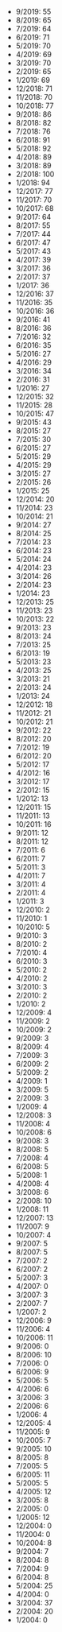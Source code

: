 *  9/2019: 55
*  8/2019: 65
*  7/2019: 64
*  6/2019: 71
*  5/2019: 70
*  4/2019: 69
*  3/2019: 70
*  2/2019: 65
*  1/2019: 69
*  12/2018: 71
*  11/2018: 70
*  10/2018: 77
*  9/2018: 86
*  8/2018: 82
*  7/2018: 76
*  6/2018: 91
*  5/2018: 92
*  4/2018: 89
*  3/2018: 89
*  2/2018: 100
*  1/2018: 94
*  12/2017: 77
*  11/2017: 70
*  10/2017: 68
*  9/2017: 64
*  8/2017: 55
*  7/2017: 44
*  6/2017: 47
*  5/2017: 43
*  4/2017: 39
*  3/2017: 36
*  2/2017: 37
*  1/2017: 36
*  12/2016: 37
*  11/2016: 35
*  10/2016: 36
*  9/2016: 41
*  8/2016: 36
*  7/2016: 32
*  6/2016: 35
*  5/2016: 27
*  4/2016: 29
*  3/2016: 34
*  2/2016: 31
*  1/2016: 27
*  12/2015: 32
*  11/2015: 28
*  10/2015: 47
*  9/2015: 43
*  8/2015: 27
*  7/2015: 30
*  6/2015: 27
*  5/2015: 29
*  4/2015: 29
*  3/2015: 27
*  2/2015: 26
*  1/2015: 25
*  12/2014: 20
*  11/2014: 23
*  10/2014: 21
*  9/2014: 27
*  8/2014: 25
*  7/2014: 23
*  6/2014: 23
*  5/2014: 24
*  4/2014: 23
*  3/2014: 26
*  2/2014: 23
*  1/2014: 23
*  12/2013: 25
*  11/2013: 23
*  10/2013: 22
*  9/2013: 23
*  8/2013: 24
*  7/2013: 25
*  6/2013: 19
*  5/2013: 23
*  4/2013: 25
*  3/2013: 21
*  2/2013: 24
*  1/2013: 24
*  12/2012: 18
*  11/2012: 21
*  10/2012: 21
*  9/2012: 22
*  8/2012: 20
*  7/2012: 19
*  6/2012: 20
*  5/2012: 17
*  4/2012: 16
*  3/2012: 17
*  2/2012: 15
*  1/2012: 13
*  12/2011: 15
*  11/2011: 13
*  10/2011: 16
*  9/2011: 12
*  8/2011: 12
*  7/2011: 6
*  6/2011: 7
*  5/2011: 3
*  4/2011: 7
*  3/2011: 4
*  2/2011: 4
*  1/2011: 3
*  12/2010: 2
*  11/2010: 1
*  10/2010: 5
*  9/2010: 3
*  8/2010: 2
*  7/2010: 4
*  6/2010: 3
*  5/2010: 2
*  4/2010: 2
*  3/2010: 3
*  2/2010: 2
*  1/2010: 2
*  12/2009: 4
*  11/2009: 2
*  10/2009: 2
*  9/2009: 3
*  8/2009: 4
*  7/2009: 3
*  6/2009: 2
*  5/2009: 2
*  4/2009: 1
*  3/2009: 5
*  2/2009: 3
*  1/2009: 4
*  12/2008: 3
*  11/2008: 4
*  10/2008: 6
*  9/2008: 3
*  8/2008: 5
*  7/2008: 4
*  6/2008: 5
*  5/2008: 1
*  4/2008: 4
*  3/2008: 6
*  2/2008: 10
*  1/2008: 11
*  12/2007: 13
*  11/2007: 9
*  10/2007: 4
*  9/2007: 5
*  8/2007: 5
*  7/2007: 2
*  6/2007: 2
*  5/2007: 3
*  4/2007: 0
*  3/2007: 3
*  2/2007: 7
*  1/2007: 2
*  12/2006: 9
*  11/2006: 4
*  10/2006: 11
*  9/2006: 0
*  8/2006: 10
*  7/2006: 0
*  6/2006: 9
*  5/2006: 5
*  4/2006: 6
*  3/2006: 3
*  2/2006: 6
*  1/2006: 4
*  12/2005: 4
*  11/2005: 9
*  10/2005: 7
*  9/2005: 10
*  8/2005: 8
*  7/2005: 5
*  6/2005: 11
*  5/2005: 5
*  4/2005: 12
*  3/2005: 8
*  2/2005: 0
*  1/2005: 12
*  12/2004: 0
*  11/2004: 0
*  10/2004: 8
*  9/2004: 7
*  8/2004: 8
*  7/2004: 9
*  6/2004: 8
*  5/2004: 25
*  4/2004: 0
*  3/2004: 37
*  2/2004: 20
*  1/2004: 0